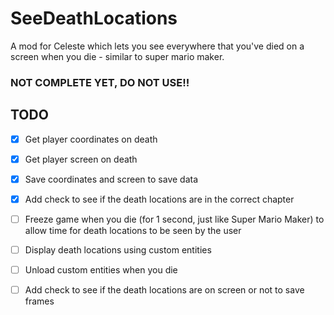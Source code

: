 # SeeDeathLocations
A mod for Celeste which lets you see everywhere that you've died on a screen when you die - similar to super mario maker. 

### **NOT COMPLETE YET, DO NOT USE!!**

## TODO
- [X] Get player coordinates on death
- [X] Get player screen on death
- [X] Save coordinates and screen to save data
- [X] Add check to see if the death locations are in the correct chapter
- [ ] Freeze game when you die (for 1 second, just like Super Mario Maker) to allow time for death locations to be seen by the user
- [ ] Display death locations using custom entities
- [ ] Unload custom entities when you die
- [ ] Add check to see if the death locations are on screen or not to save frames

